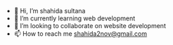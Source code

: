 - 👋 Hi, I’m shahida sultana
- 🌱 I’m currently learning web development
- 💞️ I’m looking to collaborate on website development
- 📫 How to reach me shahida2nov@gmail.com

<!---
sultana1102/sultana1102 is a ✨ special ✨ repository because its `README.md` (this file) appears on your GitHub profile.
You can click the Preview link to take a look at your changes.
--->
